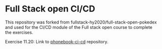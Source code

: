 # Full Stack open CI/CD

This repository was forked from fullstack-hy2020/full-stack-open-pokedex and used for the CI/CD module of the Full stack open course to complete the exercises.

Exercise 11.20: Link to [phonebook-ci-cd](https://github.com/spurtilo/phonebook-CI-CD) repository.
